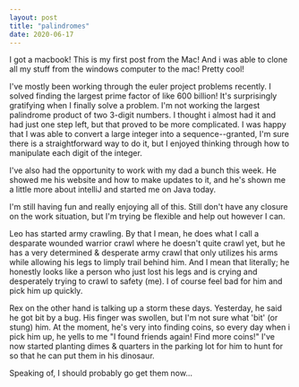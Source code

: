 ```yaml
---
layout: post
title: "palindromes"
date: 2020-06-17
---
```


I got a macbook!  This is my first post from the Mac!  And i was able to clone all my stuff from the
windows computer to the mac!  Pretty cool!

I've mostly been working through the euler project problems recently.  I solved finding the largest prime factor of like
600 billion!  It's surprisingly gratifying when I finally solve a problem.  I'm not working the largest palindrome
product of two 3-digit numbers.  I thought i almost had it and had just one step left, but that proved to be more complicated.
I was happy that I was able to convert a large integer into a sequence--granted, I'm sure there is a straightforward way
to do it, but I enjoyed thinking through how to manipulate each digit of the integer.

I've also had the opportunity to work with my dad a bunch this week.  He showed me his website and how to make updates to it,
 and he's shown me a little more about intelliJ and started me on Java today.  
 
I'm still having fun and really enjoying all of this.  Still don't have any closure on the work situation, but I'm trying
be flexible and help out however I can.  

Leo has started army crawling.  By that I mean, he does what I call a desparate wounded warrior crawl where he doesn't 
quite crawl yet, but he has a very determined & desperate army crawl that only
utilizes his arms while allowing his legs to limply trail behind him.  And I mean that literally; he honestly looks like
a person who just lost his legs and is crying and
desperately trying to crawl to safety (me).  I of course feel bad for him and pick him up quickly.

Rex on the other hand is talking up a storm these days.  Yesterday, he said he got bit by a bug.  His finger was swollen,
but I'm not sure what 'bit' (or stung) him.  At the moment, he's very into finding coins, so every day when i pick him up, 
he yells to me "I found friends again! Find more coins!"  I've now started planting dimes & quarters in the parking lot 
for him to hunt for so that he can put them in his dinosaur.  

Speaking of, I should probably go get them now...
